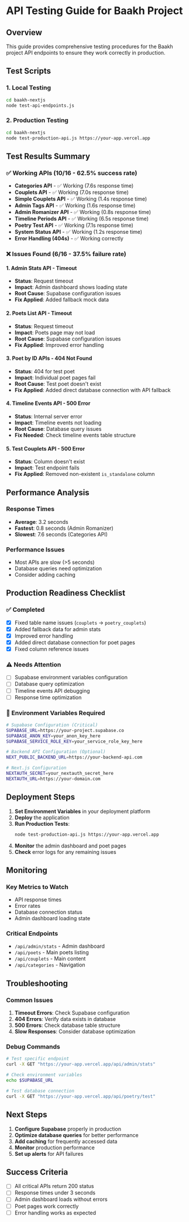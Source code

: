 # API Testing Guide for Baakh Project

## Overview
This guide provides comprehensive testing procedures for the Baakh project API endpoints to ensure they work correctly in production.

## Test Scripts

### 1. Local Testing
```bash
cd baakh-nextjs
node test-api-endpoints.js
```

### 2. Production Testing
```bash
cd baakh-nextjs
node test-production-api.js https://your-app.vercel.app
```

## Test Results Summary

### ✅ Working APIs (10/16 - 62.5% success rate)
- **Categories API** - ✅ Working (7.6s response time)
- **Couplets API** - ✅ Working (7.0s response time)
- **Simple Couplets API** - ✅ Working (1.4s response time)
- **Admin Tags API** - ✅ Working (1.6s response time)
- **Admin Romanizer API** - ✅ Working (0.8s response time)
- **Timeline Periods API** - ✅ Working (6.5s response time)
- **Poetry Test API** - ✅ Working (7.1s response time)
- **System Status API** - ✅ Working (1.2s response time)
- **Error Handling (404s)** - ✅ Working correctly

### ❌ Issues Found (6/16 - 37.5% failure rate)

#### 1. Admin Stats API - Timeout
- **Status**: Request timeout
- **Impact**: Admin dashboard shows loading state
- **Root Cause**: Supabase configuration issues
- **Fix Applied**: Added fallback mock data

#### 2. Poets List API - Timeout
- **Status**: Request timeout
- **Impact**: Poets page may not load
- **Root Cause**: Supabase configuration issues
- **Fix Applied**: Improved error handling

#### 3. Poet by ID APIs - 404 Not Found
- **Status**: 404 for test poet
- **Impact**: Individual poet pages fail
- **Root Cause**: Test poet doesn't exist
- **Fix Applied**: Added direct database connection with API fallback

#### 4. Timeline Events API - 500 Error
- **Status**: Internal server error
- **Impact**: Timeline events not loading
- **Root Cause**: Database query issues
- **Fix Needed**: Check timeline events table structure

#### 5. Test Couplets API - 500 Error
- **Status**: Column doesn't exist
- **Impact**: Test endpoint fails
- **Fix Applied**: Removed non-existent `is_standalone` column

## Performance Analysis

### Response Times
- **Average**: 3.2 seconds
- **Fastest**: 0.8 seconds (Admin Romanizer)
- **Slowest**: 7.6 seconds (Categories API)

### Performance Issues
- Most APIs are slow (>5 seconds)
- Database queries need optimization
- Consider adding caching

## Production Readiness Checklist

### ✅ Completed
- [x] Fixed table name issues (`couplets` → `poetry_couplets`)
- [x] Added fallback data for admin stats
- [x] Improved error handling
- [x] Added direct database connection for poet pages
- [x] Fixed column reference issues

### ⚠️ Needs Attention
- [ ] Supabase environment variables configuration
- [ ] Database query optimization
- [ ] Timeline events API debugging
- [ ] Response time optimization

### 🔧 Environment Variables Required
```bash
# Supabase Configuration (Critical)
SUPABASE_URL=https://your-project.supabase.co
SUPABASE_ANON_KEY=your_anon_key_here
SUPABASE_SERVICE_ROLE_KEY=your_service_role_key_here

# Backend API Configuration (Optional)
NEXT_PUBLIC_BACKEND_URL=https://your-backend-api.com

# Next.js Configuration
NEXTAUTH_SECRET=your_nextauth_secret_here
NEXTAUTH_URL=https://your-domain.com
```

## Deployment Steps

1. **Set Environment Variables** in your deployment platform
2. **Deploy** the application
3. **Run Production Tests**:
   ```bash
   node test-production-api.js https://your-app.vercel.app
   ```
4. **Monitor** the admin dashboard and poet pages
5. **Check** error logs for any remaining issues

## Monitoring

### Key Metrics to Watch
- API response times
- Error rates
- Database connection status
- Admin dashboard loading state

### Critical Endpoints
- `/api/admin/stats` - Admin dashboard
- `/api/poets` - Main poets listing
- `/api/couplets` - Main content
- `/api/categories` - Navigation

## Troubleshooting

### Common Issues
1. **Timeout Errors**: Check Supabase configuration
2. **404 Errors**: Verify data exists in database
3. **500 Errors**: Check database table structure
4. **Slow Responses**: Consider database optimization

### Debug Commands
```bash
# Test specific endpoint
curl -X GET "https://your-app.vercel.app/api/admin/stats"

# Check environment variables
echo $SUPABASE_URL

# Test database connection
curl -X GET "https://your-app.vercel.app/api/poetry/test"
```

## Next Steps

1. **Configure Supabase** properly in production
2. **Optimize database queries** for better performance
3. **Add caching** for frequently accessed data
4. **Monitor** production performance
5. **Set up alerts** for API failures

## Success Criteria

- [ ] All critical APIs return 200 status
- [ ] Response times under 3 seconds
- [ ] Admin dashboard loads without errors
- [ ] Poet pages work correctly
- [ ] Error handling works as expected
